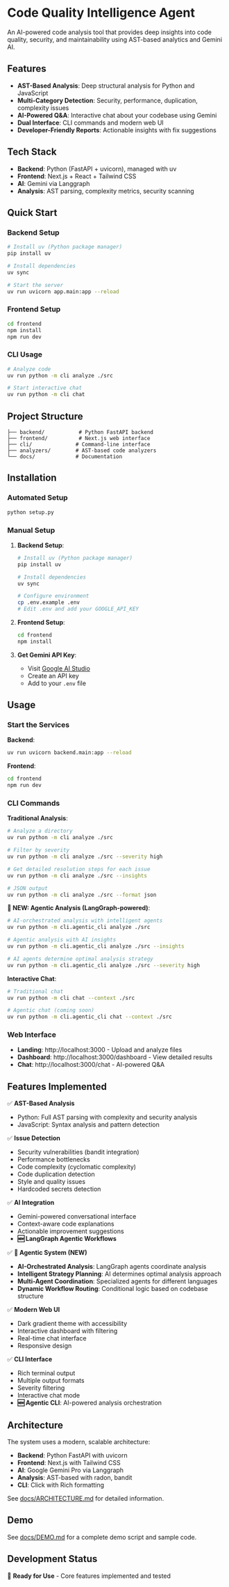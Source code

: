 # Code Quality Intelligence Agent

An AI-powered code analysis tool that provides deep insights into code quality, security, and maintainability using AST-based analytics and Gemini AI.

## Features

- **AST-Based Analysis**: Deep structural analysis for Python and JavaScript
- **Multi-Category Detection**: Security, performance, duplication, complexity issues
- **AI-Powered Q&A**: Interactive chat about your codebase using Gemini
- **Dual Interface**: CLI commands and modern web UI
- **Developer-Friendly Reports**: Actionable insights with fix suggestions

## Tech Stack

- **Backend**: Python (FastAPI + uvicorn), managed with uv
- **Frontend**: Next.js + React + Tailwind CSS
- **AI**: Gemini via Langgraph
- **Analysis**: AST parsing, complexity metrics, security scanning

## Quick Start

### Backend Setup
```bash
# Install uv (Python package manager)
pip install uv

# Install dependencies
uv sync

# Start the server
uv run uvicorn app.main:app --reload
```

### Frontend Setup
```bash
cd frontend
npm install
npm run dev
```

### CLI Usage
```bash
# Analyze code
uv run python -m cli analyze ./src

# Start interactive chat
uv run python -m cli chat
```

## Project Structure

```
├── backend/           # Python FastAPI backend
├── frontend/          # Next.js web interface
├── cli/              # Command-line interface
├── analyzers/        # AST-based code analyzers
└── docs/             # Documentation
```

## Installation

### Automated Setup
```bash
python setup.py
```

### Manual Setup

1. **Backend Setup**:
   ```bash
   # Install uv (Python package manager)
   pip install uv
   
   # Install dependencies
   uv sync
   
   # Configure environment
   cp .env.example .env
   # Edit .env and add your GOOGLE_API_KEY
   ```

2. **Frontend Setup**:
   ```bash
   cd frontend
   npm install
   ```

3. **Get Gemini API Key**:
   - Visit [Google AI Studio](https://makersuite.google.com/app/apikey)
   - Create an API key
   - Add to your `.env` file

## Usage

### Start the Services

**Backend**:
```bash
uv run uvicorn backend.main:app --reload
```

**Frontend**:
```bash
cd frontend
npm run dev
```

### CLI Commands

**Traditional Analysis**:
```bash
# Analyze a directory
uv run python -m cli analyze ./src

# Filter by severity
uv run python -m cli analyze ./src --severity high

# Get detailed resolution steps for each issue
uv run python -m cli analyze ./src --insights

# JSON output
uv run python -m cli analyze ./src --format json
```

**🤖 NEW: Agentic Analysis (LangGraph-powered)**:
```bash
# AI-orchestrated analysis with intelligent agents
uv run python -m cli.agentic_cli analyze ./src

# Agentic analysis with AI insights
uv run python -m cli.agentic_cli analyze ./src --insights

# AI agents determine optimal analysis strategy
uv run python -m cli.agentic_cli analyze ./src --severity high
```

**Interactive Chat**:
```bash
# Traditional chat
uv run python -m cli chat --context ./src

# Agentic chat (coming soon)
uv run python -m cli.agentic_cli chat --context ./src
```

### Web Interface

- **Landing**: http://localhost:3000 - Upload and analyze files
- **Dashboard**: http://localhost:3000/dashboard - View detailed results
- **Chat**: http://localhost:3000/chat - AI-powered Q&A

## Features Implemented

✅ **AST-Based Analysis**
- Python: Full AST parsing with complexity and security analysis
- JavaScript: Syntax analysis and pattern detection

✅ **Issue Detection**
- Security vulnerabilities (bandit integration)
- Performance bottlenecks
- Code complexity (cyclomatic complexity)
- Code duplication detection
- Style and quality issues
- Hardcoded secrets detection

✅ **AI Integration**
- Gemini-powered conversational interface
- Context-aware code explanations
- Actionable improvement suggestions
- **🆕 LangGraph Agentic Workflows**

✅ **🤖 Agentic System (NEW)**
- **AI-Orchestrated Analysis**: LangGraph agents coordinate analysis
- **Intelligent Strategy Planning**: AI determines optimal analysis approach
- **Multi-Agent Coordination**: Specialized agents for different languages
- **Dynamic Workflow Routing**: Conditional logic based on codebase structure

✅ **Modern Web UI**
- Dark gradient theme with accessibility
- Interactive dashboard with filtering
- Real-time chat interface
- Responsive design

✅ **CLI Interface**
- Rich terminal output
- Multiple output formats
- Severity filtering
- Interactive chat mode
- **🆕 Agentic CLI**: AI-powered analysis orchestration

## Architecture

The system uses a modern, scalable architecture:

- **Backend**: Python FastAPI with uvicorn
- **Frontend**: Next.js with Tailwind CSS
- **AI**: Google Gemini Pro via Langgraph
- **Analysis**: AST-based with radon, bandit
- **CLI**: Click with Rich formatting

See [docs/ARCHITECTURE.md](docs/ARCHITECTURE.md) for detailed information.

## Demo

See [docs/DEMO.md](docs/DEMO.md) for a complete demo script and sample code.

## Development Status

🚀 **Ready for Use** - Core features implemented and tested